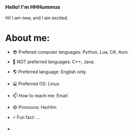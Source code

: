 ### Hello! I'm HHHummus

Hi! I am new, and I am excited.


# About me:
- 😎 Prefered computer languages: Python, Lua, C#, Asm.
- 🤨 NOT preferred languages: C++, Java.
- 🌎 Preferred language: English only.
- 💻 Preferred OS: Linux.
- 📫 How to reach me: Email
- 😄 Pronouns: He/Him
- ⚡ Fun fact: ...

- 
<!--
**HHHummus/HHHUmmus** is a ✨ _special_ ✨ repository because its `README.md` (this file) appears on your GitHub profile.

Here are some ideas to get you started:

- 🔭 I’m currently working on ...
- 🌱 I’m currently learning ...
- 👯 I’m looking to collaborate on ...
- 🤔 I’m looking for help with ...
- 💬 Ask me about ...
- 📫 How to reach me: ...
- 😄 Pronouns: ...
- ⚡ Fun fact: ...
-->
